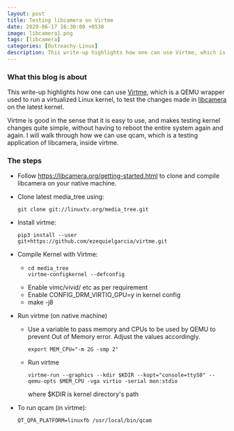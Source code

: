 ```yaml
---
layout: post
title: Testing libcamera on Virtme
date: 2020-06-17 16:30:00 +0530
image: libcamera1.png
tags: [libcamera]
categories: [Outreachy-Linux]
description: This write-up highlights how one can use Virtme, which is a QEMU wrapper used to run a virtualized Linux kernel, to test the changes made in libcamera on the latest kernel. Virtme is..
---
```

### What this blog is about

This write-up highlights how one can use [Virtme](https://github.com/amluto/virtme), which is a QEMU wrapper used to run a virtualized Linux kernel, to test the changes made in [libcamera](https://libcamera.org/index.html) on the latest kernel.

Virtme is good in the sense that it is easy to use, and makes testing kernel changes quite simple, without having to reboot the entire system again and again. I will walk through how we can use qcam, which is a testing application of libcamera, inside virtme.

### The steps

- Follow <https://libcamera.org/getting-started.html> to clone and compile libcamera on your native machine.
- Clone latest media_tree using:
    ```
    git clone git://linuxtv.org/media_tree.git
    ```
- Install virtme:
    ```
    pip3 install --user git+https://github.com/ezequielgarcia/virtme.git
    ```
- Compile Kernel with Virtme:
  - ```
    cd media_tree
    virtme-configkernel --defconfig
    ```
  - Enable vimc/vivid/ etc as per requirement
  - Enable CONFIG_DRM_VIRTIO_GPU=y in kernel config
  - make -j8

- Run virtme (on native machine)
  - Use a variable to pass memory and CPUs to be used by QEMU to prevent Out of Memory error. Adjust the values accordingly.
    ```
    export MEM_CPU="-m 2G -smp 2"
    ```
  - Run virtme
    ```
    virtme-run --graphics --kdir $KDIR --kopt="console=ttyS0" --qemu-opts $MEM_CPU -vga virtio -serial mon:stdio
    ```
    where $KDIR is  kernel directory's path
- To run qcam (in virtme):
    ```
    QT_QPA_PLATFORM=linuxfb /usr/local/bin/qcam 
    ```
